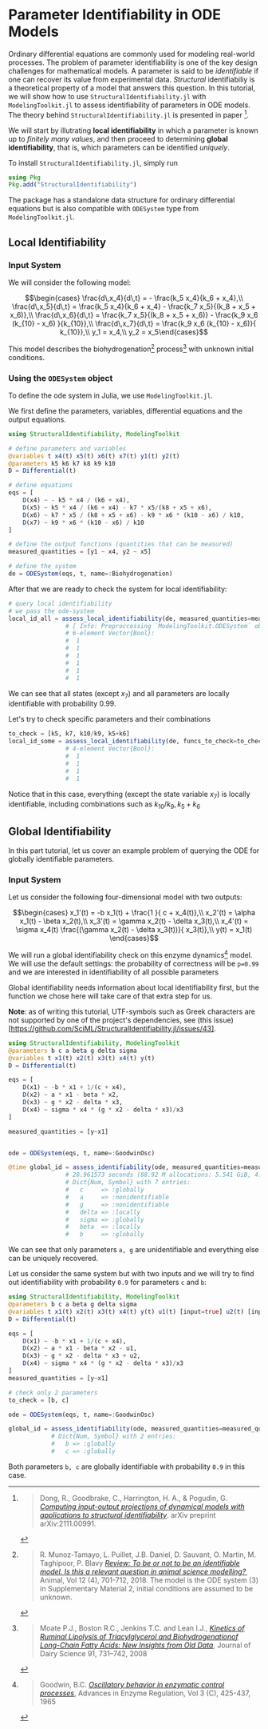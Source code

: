 # Parameter Identifiability in ODE Models

Ordinary differential equations are commonly used for modeling real-world processes. The problem of parameter identifiability is one of the key design challenges for mathematical models. A parameter is said to be _identifiable_ if one can recover its value from experimental data. _Structural_ identifiabiliy is a theoretical property of a model that answers this question. In this tutorial, we will show how to use `StructuralIdentifiability.jl` with `ModelingToolkit.jl` to assess identifiability of parameters in ODE models. The theory behind `StructuralIdentifiability.jl` is presented in paper [^4].

We will start by illutrating **local identifiability** in which a parameter is known up to _finitely many values_, and then proceed to determining **global identifiability**, that is, which parameters can be identified _uniquely_.

To install `StructuralIdentifiability.jl`, simply run
```julia
using Pkg
Pkg.add("StructuralIdentifiability")
```

The package has a standalone data structure for ordinary differential equations but is also compatible with `ODESystem` type from `ModelingToolkit.jl`.

## Local Identifiability
### Input System

We will consider the following model:

$$\begin{cases}
\frac{d\,x_4}{d\,t} = - \frac{k_5 x_4}{k_6 + x_4},\\
\frac{d\,x_5}{d\,t} = \frac{k_5 x_4}{k_6 + x_4} - \frac{k_7 x_5}{(k_8 + x_5 + x_6)},\\
\frac{d\,x_6}{d\,t} = \frac{k_7 x_5}{(k_8 + x_5 + x_6)} - \frac{k_9  x_6  (k_{10} - x_6) }{k_{10}},\\
\frac{d\,x_7}{d\,t} = \frac{k_9  x_6  (k_{10} - x_6)}{ k_{10}},\\
y_1 = x_4,\\
y_2 = x_5\end{cases}$$

This model describes the biohydrogenation[^1] process[^2] with unknown initial conditions.

### Using the `ODESystem` object
To define the ode system in Julia, we use `ModelingToolkit.jl`.

We first define the parameters, variables, differential equations and the output equations.
```julia
using StructuralIdentifiability, ModelingToolkit

# define parameters and variables
@variables t x4(t) x5(t) x6(t) x7(t) y1(t) y2(t)
@parameters k5 k6 k7 k8 k9 k10
D = Differential(t)

# define equations
eqs = [
    D(x4) ~ - k5 * x4 / (k6 + x4),
    D(x5) ~ k5 * x4 / (k6 + x4) - k7 * x5/(k8 + x5 + x6),
    D(x6) ~ k7 * x5 / (k8 + x5 + x6) - k9 * x6 * (k10 - x6) / k10,
    D(x7) ~ k9 * x6 * (k10 - x6) / k10
]

# define the output functions (quantities that can be measured)
measured_quantities = [y1 ~ x4, y2 ~ x5]

# define the system
de = ODESystem(eqs, t, name=:Biohydrogenation)

```

After that we are ready to check the system for local identifiability:
```julia
# query local identifiability
# we pass the ode-system
local_id_all = assess_local_identifiability(de, measured_quantities=measured_quantities, p=0.99)
                # [ Info: Preproccessing `ModelingToolkit.ODESystem` object
                # 6-element Vector{Bool}:
                #  1
                #  1
                #  1
                #  1
                #  1
                #  1
```
We can see that all states (except $x_7$) and all parameters are locally identifiable with probability 0.99. 

Let's try to check specific parameters and their combinations
```julia
to_check = [k5, k7, k10/k9, k5+k6]
local_id_some = assess_local_identifiability(de, funcs_to_check=to_check, p=0.99)
                # 4-element Vector{Bool}:
                #  1
                #  1
                #  1
                #  1
```

Notice that in this case, everything (except the state variable $x_7$) is locally identifiable, including combinations such as $k_{10}/k_9, k_5+k_6$

## Global Identifiability

In this part tutorial, let us cover an example problem of querying the ODE for globally identifiable parameters.

### Input System

Let us consider the following four-dimensional model with two outputs:

$$\begin{cases}
    x_1'(t) = -b  x_1(t) + \frac{1 }{ c + x_4(t)},\\
    x_2'(t) = \alpha  x_1(t) - \beta  x_2(t),\\
    x_3'(t) = \gamma  x_2(t) - \delta  x_3(t),\\
    x_4'(t) = \sigma  x_4(t)  \frac{(\gamma x_2(t) - \delta x_3(t))}{ x_3(t)},\\
    y(t) = x_1(t)
\end{cases}$$

We will run a global identifiability check on this enzyme dynamics[^3] model. We will use the default settings: the probability of correctness will be `p=0.99` and we are interested in identifiability of all possible parameters

Global identifiability needs information about local identifiability first, but the function we chose here will take care of that extra step for us.

__Note__: as of writing this tutorial, UTF-symbols such as Greek characters are not supported by one of the project's dependencies, see (this issue)[https://github.com/SciML/StructuralIdentifiability.jl/issues/43].

```julia
using StructuralIdentifiability, ModelingToolkit
@parameters b c a beta g delta sigma
@variables t x1(t) x2(t) x3(t) x4(t) y(t)
D = Differential(t)

eqs = [
    D(x1) ~ -b * x1 + 1/(c + x4),
    D(x2) ~ a * x1 - beta * x2,
    D(x3) ~ g * x2 - delta * x3,
    D(x4) ~ sigma * x4 * (g * x2 - delta * x3)/x3
]

measured_quantities = [y~x1]


ode = ODESystem(eqs, t, name=:GoodwinOsc)

@time global_id = assess_identifiability(ode, measured_quantities=measured_quantities)
                # 28.961573 seconds (88.92 M allocations: 5.541 GiB, 4.01% gc time)
                # Dict{Num, Symbol} with 7 entries:
                #   c     => :globally
                #   a     => :nonidentifiable
                #   g     => :nonidentifiable
                #   delta => :locally
                #   sigma => :globally
                #   beta  => :locally
                #   b     => :globally
```
We can see that only parameters `a, g` are unidentifiable and everything else can be uniquely recovered.

Let us consider the same system but with two inputs and we will try to find out identifiability with probability `0.9` for parameters `c` and `b`:

```julia
using StructuralIdentifiability, ModelingToolkit
@parameters b c a beta g delta sigma
@variables t x1(t) x2(t) x3(t) x4(t) y(t) u1(t) [input=true] u2(t) [input=true]
D = Differential(t)

eqs = [
    D(x1) ~ -b * x1 + 1/(c + x4),
    D(x2) ~ a * x1 - beta * x2 - u1,
    D(x3) ~ g * x2 - delta * x3 + u2,
    D(x4) ~ sigma * x4 * (g * x2 - delta * x3)/x3
]
measured_quantities = [y~x1]

# check only 2 parameters
to_check = [b, c]

ode = ODESystem(eqs, t, name=:GoodwinOsc)

global_id = assess_identifiability(ode, measured_quantities=measured_quantities, funcs_to_check=to_check, p=0.9)
            # Dict{Num, Symbol} with 2 entries:
            #   b => :globally
            #   c => :globally
```

Both parameters `b, c` are globally identifiable with probability `0.9` in this case.

[^1]:
    > R. Munoz-Tamayo, L. Puillet, J.B. Daniel, D. Sauvant, O. Martin, M. Taghipoor, P. Blavy [*Review: To be or not to be an identifiable model. Is this a relevant question in animal science modelling?*](https://doi.org/10.1017/S1751731117002774), Animal, Vol 12 (4), 701-712, 2018. The model is the ODE system (3) in Supplementary Material 2, initial conditions are assumed to be unknown.

[^2]:
    > Moate P.J., Boston R.C., Jenkins T.C. and Lean I.J., [*Kinetics of Ruminal Lipolysis of Triacylglycerol and Biohydrogenationof Long-Chain Fatty Acids: New Insights from Old Data*](doi:10.3168/jds.2007-0398), Journal of Dairy Science 91, 731–742, 2008

[^3]:
    > Goodwin, B.C. [*Oscillatory behavior in enzymatic control processes*](https://doi.org/10.1016/0065-2571(65)90067-1), Advances in Enzyme Regulation, Vol 3 (C), 425-437, 1965

[^4]:
    > Dong, R., Goodbrake, C., Harrington, H. A., & Pogudin, G. [*Computing input-output projections of dynamical models with applications to structural identifiability*](https://arxiv.org/pdf/2111.00991). arXiv preprint arXiv:2111.00991.